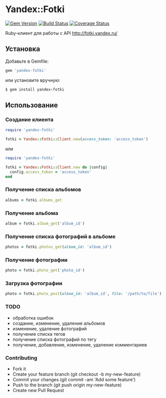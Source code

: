 # Yandex::Fotki

[![Gem Version](https://badge.fury.io/rb/yandex-fotki.png)](http://badge.fury.io/rb/yandex-fotki) [![Build Status](https://travis-ci.org/huskylab/yandex-fotki.png?branch=master)](https://travis-ci.org/huskylab/yandex-fotki) [![Coverage Status](https://coveralls.io/repos/huskylab/yandex-fotki/badge.png?branch=master)](https://coveralls.io/r/huskylab/yandex-fotki?branch=master)

Ruby-клиент для работы с API http://fotki.yandex.ru/

## Установка

Добавьте в Gemfile:

```ruby
gem 'yandex-fotki'
```

или установите вручную:

```ruby
$ gem install yandex-fotki
```

## Использование

### Создание клиента

```ruby
require 'yandex-fotki'

fotki = Yandex::Fotki::Client.new(access_token: 'access_token')
```

или

```ruby
require 'yandex-fotki'

fotki = Yandex::Fotki::Client.new do |config|
  config.access_token = 'access_token'
end
```

### Получение списка альбомов

```ruby
albums = fotki.albums_get
```

### Получение альбома

```ruby
album = fotki.album_get('album_id')
```

### Получение списка фотографий в альбоме

```ruby
photos = fotki.photos_get(album_id: 'album_id')
```

### Получение фотографии

```ruby
photo = fotki.photo_get('photo_id')
```

### Загрузка фотографии

```ruby
photo = fotki.photo_post(album_id: 'album_id', file: '/path/to/file')
```

### TODO

- обработка ошибок
- создание, изменение, удаление альбомов
- изменение, удаление фотографий
- получение списка тегов
- получение списка фотографий по тегу
- получение, добавление, изменение, удаление комментариев

### Contributing

- Fork it
- Create your feature branch (git checkout -b my-new-feature)
- Commit your changes (git commit -am 'Add some feature')
- Push to the branch (git push origin my-new-feature)
- Create new Pull Request

